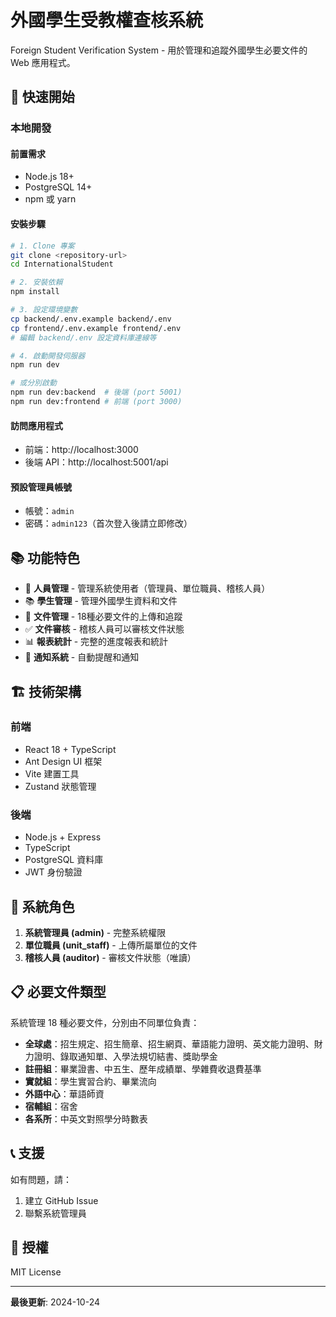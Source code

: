 # 外國學生受教權查核系統

Foreign Student Verification System - 用於管理和追蹤外國學生必要文件的 Web 應用程式。

## 🚀 快速開始

### 本地開發

#### 前置需求
- Node.js 18+
- PostgreSQL 14+
- npm 或 yarn

#### 安裝步驟

```bash
# 1. Clone 專案
git clone <repository-url>
cd InternationalStudent

# 2. 安裝依賴
npm install

# 3. 設定環境變數
cp backend/.env.example backend/.env
cp frontend/.env.example frontend/.env
# 編輯 backend/.env 設定資料庫連線等

# 4. 啟動開發伺服器
npm run dev

# 或分別啟動
npm run dev:backend  # 後端 (port 5001)
npm run dev:frontend # 前端 (port 3000)
```

#### 訪問應用程式
- 前端：http://localhost:3000
- 後端 API：http://localhost:5001/api

#### 預設管理員帳號
- 帳號：`admin`
- 密碼：`admin123`（首次登入後請立即修改）

## 📚 功能特色

- 👥 **人員管理** - 管理系統使用者（管理員、單位職員、稽核人員）
- 📚 **學生管理** - 管理外國學生資料和文件
- 📄 **文件管理** - 18種必要文件的上傳和追蹤
- ✅ **文件審核** - 稽核人員可以審核文件狀態
- 📊 **報表統計** - 完整的進度報表和統計
- 🔔 **通知系統** - 自動提醒和通知

## 🏗️ 技術架構

### 前端
- React 18 + TypeScript
- Ant Design UI 框架
- Vite 建置工具
- Zustand 狀態管理

### 後端
- Node.js + Express
- TypeScript
- PostgreSQL 資料庫
- JWT 身份驗證

## 🎯 系統角色

1. **系統管理員 (admin)** - 完整系統權限
2. **單位職員 (unit_staff)** - 上傳所屬單位的文件
3. **稽核人員 (auditor)** - 審核文件狀態（唯讀）

## 📋 必要文件類型

系統管理 18 種必要文件，分別由不同單位負責：

- **全球處**：招生規定、招生簡章、招生網頁、華語能力證明、英文能力證明、財力證明、錄取通知單、入學法規切結書、獎助學金
- **註冊組**：畢業證書、中五生、歷年成績單、學雜費收退費基準
- **實就組**：學生實習合約、畢業流向
- **外語中心**：華語師資
- **宿輔組**：宿舍
- **各系所**：中英文對照學分時數表

## 📞 支援

如有問題，請：
1. 建立 GitHub Issue
2. 聯繫系統管理員

## 📄 授權

MIT License

---

**最後更新**: 2024-10-24
